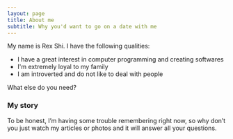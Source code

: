 ```yaml
---
layout: page
title: About me
subtitle: Why you'd want to go on a date with me
---
```


My name is Rex Shi. I have the following qualities:

- I have a great interest in computer programming and creating softwares
- I'm extremely loyal to my family
- I am introverted and do not like to deal with people

What else do you need?

### My story

To be honest, I’m having some trouble remembering right now, so why don’t you just watch my articles or photos and it will answer all your questions.
